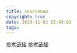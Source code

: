 ```yaml
---
title: sourcemap
copyright: true
date: 2020-11-03 15:43:01
tags:
---
```


[参考链接](https://blog.csdn.net/liwusen/article/details/79414508)
[参考链接](https://www.cnblogs.com/axl234/p/6500534.html)